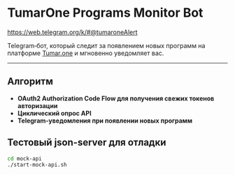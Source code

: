 # TumarOne Programs Monitor Bot

https://web.telegram.org/k/#@tumaroneAlert


Telegram‑бот, который следит за появлением новых программ на платформе [Tumar.one](https://tumar.one/) и мгновенно уведомляет вас.  


---

## Алгоритм

- **OAuth2 Authorization Code Flow для получения свежих токенов авторизации**  
- **Циклический опрос API**  
- **Telegram-уведомления при появлении новых программ**  

## Тестовый json-server для отладки
```bash
cd mock-api 
./start-mock-api.sh
```
